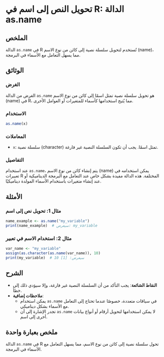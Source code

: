 <!--
Meta Description: # تحويل النص إلى اسم في R: الدالة as.name ## الملخص الدالة `as.name` في R تُستخدم لتحويل سلسلة نصية إلى كائن من نوع الاسم (name)، مما يسهل التعامل مع ...
Meta Keywords: name, إلى, اسم, الدالة, الاسم
-->

# تحويل النص إلى اسم في R: الدالة as.name

## الملخص
الدالة `as.name` في R تُستخدم لتحويل سلسلة نصية إلى كائن من نوع الاسم (name)، مما يسهل التعامل مع الأسماء في البرمجة.

## الوثائق
### الغرض
الغرض من الدالة `as.name` هو تحويل سلسلة نصية تمثل اسمًا إلى كائن من نوع الاسم (name) في R، مما يُتيح استخدامها كأسماء للمتغيرات أو العوامل الأخرى.

### الاستخدام
```R
as.name(x)
```

### المعاملات
- `x`: سلسلة نصية (character) تمثل اسمًا. يجب أن تكون السلسلة النصية غير فارغة.

### التفاصيل
عند استخدام `as.name`، يتم إنشاء كائن من نوع الاسم (name) يمكن استخدامه في تعبيرات R المختلفة. هذه الدالة مفيدة بشكل خاص عند التعامل مع البرمجة الديناميكية أو عند إنشاء متغيرات باستخدام الأسماء المولدة ديناميكيًا.

## الأمثلة
### مثال 1: تحويل نص إلى اسم
```R
name_example <- as.name("my_variable")
print(name_example)  # سيعرض: my_variable
```

### مثال 2: استخدام الاسم في تعبير
```R
var_name <- "my_variable"
assign(as.character(as.name(var_name)), 10)
print(my_variable)  # سيعرض: [1] 10
```

## الشرح
- **النقاط الشائعة**: يجب التأكد من أن السلسلة النصية غير فارغة، وإلا سيؤدي ذلك إلى خطأ.
- **ملاحظات إضافية**: 
  - يمكن استخدام `as.name` في سياقات متعددة، خصوصًا عندما تحتاج إلى التعامل مع الأسماء بشكل ديناميكي.
  - تجدر الإشارة إلى أن `as.name` لا يمكن استخدامها لتحويل أرقام أو أنواع بيانات أخرى إلى اسم.

## ملخص بعبارة واحدة
الدالة `as.name` في R تحول سلسلة نصية إلى كائن من نوع الاسم، مما يسهل التعامل مع الأسماء في البرمجة.